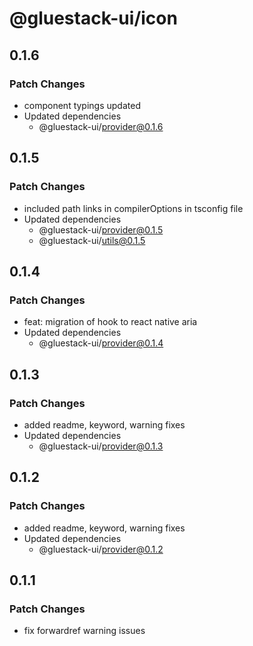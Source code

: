 # @gluestack-ui/icon

## 0.1.6

### Patch Changes

- component typings updated
- Updated dependencies
  - @gluestack-ui/provider@0.1.6

## 0.1.5

### Patch Changes

- included path links in compilerOptions in tsconfig file
- Updated dependencies
  - @gluestack-ui/provider@0.1.5
  - @gluestack-ui/utils@0.1.5

## 0.1.4

### Patch Changes

- feat: migration of hook to react native aria
- Updated dependencies
  - @gluestack-ui/provider@0.1.4

## 0.1.3

### Patch Changes

- added readme, keyword, warning fixes
- Updated dependencies
  - @gluestack-ui/provider@0.1.3

## 0.1.2

### Patch Changes

- added readme, keyword, warning fixes
- Updated dependencies
  - @gluestack-ui/provider@0.1.2

## 0.1.1

### Patch Changes

- fix forwardref warning issues
